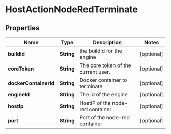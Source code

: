 

# HostActionNodeRedTerminate

## Properties

Name | Type | Description | Notes
------------ | ------------- | ------------- | -------------
**buildId** | **String** | the buildId for the engine |  [optional]
**coreToken** | **String** | The core token of the current user. |  [optional]
**dockerContainerId** | **String** | Docker container to terminate |  [optional]
**engineId** | **String** | The id of the engine |  [optional]
**hostIp** | **String** | HostIP of the node-red container |  [optional]
**port** | **String** | Port of the node-red container |  [optional]



